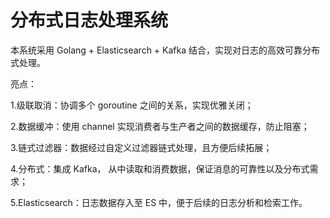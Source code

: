 # 分布式日志处理系统





本系统采用 Golang + Elasticsearch + Kafka 结合，实现对日志的高效可靠分布式处理。



亮点：

1.级联取消：协调多个 goroutine 之间的关系，实现优雅关闭；

2.数据缓冲：使用  channel 实现消费者与生产者之间的数据缓存，防止阻塞；

3.链式过滤器：数据经过自定义过滤器链式处理，且方便后续拓展；

4.分布式：集成 Kafka， 从中读取和消费数据，保证消息的可靠性以及分布式需求；

5.Elasticsearch：日志数据存入至 ES 中，便于后续的日志分析和检索工作。